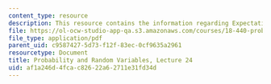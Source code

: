 ```yaml
---
content_type: resource
description: This resource contains the information regarding Expectation of sums.
file: https://ol-ocw-studio-app-qa.s3.amazonaws.com/courses/18-440-probability-and-random-variables-spring-2014/af1a246d4fcac82622a62711e31fd34d_MIT18_440S14_Lecture24.pdf
file_type: application/pdf
parent_uid: c9587427-5d73-f12f-83ec-0cf9635a2961
resourcetype: Document
title: Probability and Random Variables, Lecture 24
uid: af1a246d-4fca-c826-22a6-2711e31fd34d
---
```

